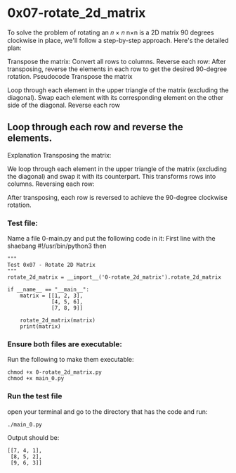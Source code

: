 # 0x07-rotate_2d_matrix
To solve the problem of rotating an 𝑛 × 𝑛
n×n is a 2D matrix 90 degrees clockwise in place, we'll follow a step-by-step approach. Here's the detailed plan:

Transpose the matrix: Convert all rows to columns.
Reverse each row: After transposing, reverse the elements in each row to get the desired 90-degree rotation.
Pseudocode
Transpose the matrix

Loop through each element in the upper triangle of the matrix (excluding the diagonal).
Swap each element with its corresponding element on the other side of the diagonal.
Reverse each row

Loop through each row and reverse the elements.
---
Explanation
Transposing the matrix:

We loop through each element in the upper triangle of the matrix (excluding the diagonal) and swap it with its counterpart.
This transforms rows into columns.
Reversing each row:

After transposing, each row is reversed to achieve the 90-degree clockwise rotation.

### Test file:
Name a file 0-main.py and put the following code in it: First line with the shaebang #!/usr/bin/python3 then
```
"""
Test 0x07 - Rotate 2D Matrix
"""
rotate_2d_matrix = __import__('0-rotate_2d_matrix').rotate_2d_matrix

if __name__ == "__main__":
    matrix = [[1, 2, 3],
              [4, 5, 6],
              [7, 8, 9]]

    rotate_2d_matrix(matrix)
    print(matrix)
```

### Ensure both files are executable:
Run the following to make them executable: 

```
chmod +x 0-rotate_2d_matrix.py
chmod +x main_0.py
```

### Run the test file
open your terminal and go to the directory that has the code and run: 
```
./main_0.py
```

Output should be: 
```
[[7, 4, 1],
 [8, 5, 2],
 [9, 6, 3]]
```
